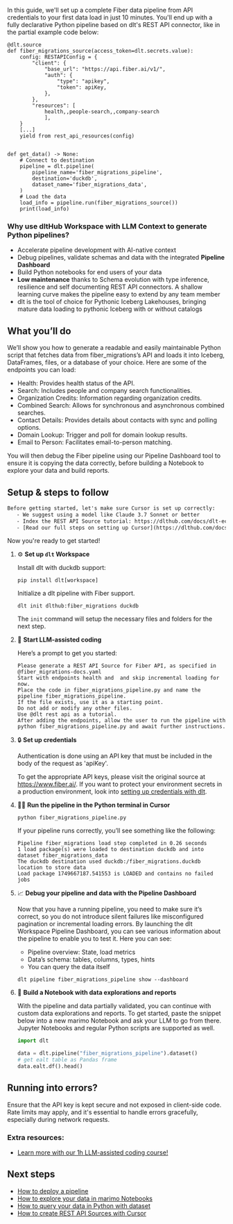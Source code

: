 In this guide, we'll set up a complete Fiber data pipeline from API credentials to your first data load in just 10 minutes. You'll end up with a fully declarative Python pipeline based on dlt's REST API connector, like in the partial example code below:

```python-outcome
@dlt.source
def fiber_migrations_source(access_token=dlt.secrets.value):
    config: RESTAPIConfig = {
        "client": {
            "base_url": "https://api.fiber.ai/v1/",
            "auth": {
                "type": "apikey",
                "token": apiKey,
            },
        },
        "resources": [
            health,,people-search,,company-search
            ],
    }
    [...]
    yield from rest_api_resources(config)


def get_data() -> None:
    # Connect to destination
    pipeline = dlt.pipeline(
        pipeline_name='fiber_migrations_pipeline',
        destination='duckdb',
        dataset_name='fiber_migrations_data', 
    )
    # Load the data
    load_info = pipeline.run(fiber_migrations_source())
    print(load_info) 
```

### Why use dltHub Workspace with LLM Context to generate Python pipelines?

- Accelerate pipeline development with AI-native context
- Debug pipelines, validate schemas and data with the integrated **Pipeline Dashboard**
- Build Python notebooks for end users of your data
- **Low maintenance** thanks to Schema evolution with type inference, resilience and self documenting REST API connectors. A shallow learning curve makes the pipeline easy to extend by any team member
- dlt is the tool of choice for Pythonic Iceberg Lakehouses, bringing mature data loading to pythonic Iceberg with or without catalogs

## What you’ll do

We’ll show you how to generate a readable and easily maintainable Python script that fetches data from fiber_migrations’s API and loads it into Iceberg, DataFrames, files, or a database of your choice. Here are some of the endpoints you can load:

- Health: Provides health status of the API.
- Search: Includes people and company search functionalities.
- Organization Credits: Information regarding organization credits.
- Combined Search: Allows for synchronous and asynchronous combined searches.
- Contact Details: Provides details about contacts with sync and polling options.
- Domain Lookup: Trigger and poll for domain lookup results.
- Email to Person: Facilitates email-to-person matching.

You will then debug the Fiber pipeline using our Pipeline Dashboard tool to ensure it is copying the data correctly, before building a Notebook to explore your data and build reports.

## Setup & steps to follow

```default
Before getting started, let's make sure Cursor is set up correctly:
   - We suggest using a model like Claude 3.7 Sonnet or better
   - Index the REST API Source tutorial: https://dlthub.com/docs/dlt-ecosystem/verified-sources/rest_api/ and add it to context as **@dlt rest api**
   - [Read our full steps on setting up Cursor](https://dlthub.com/docs/dlt-ecosystem/llm-tooling/cursor-restapi#23-configuring-cursor-with-documentation)
```

Now you're ready to get started!

1. ⚙️ **Set up `dlt` Workspace**
    
    Install dlt with duckdb support:
    ```shell
    pip install dlt[workspace]
    ```

    Initialize a dlt pipeline with Fiber support.
    ```shell
    dlt init dlthub:fiber_migrations duckdb
    ```

    The `init` command will setup the necessary files and folders for the next step.
    
2. 🤠 **Start LLM-assisted coding**
    
    Here’s a prompt to get you started:
    
    ```prompt
    Please generate a REST API Source for Fiber API, as specified in @fiber_migrations-docs.yaml 
    Start with endpoints health and  and skip incremental loading for now. 
    Place the code in fiber_migrations_pipeline.py and name the pipeline fiber_migrations_pipeline. 
    If the file exists, use it as a starting point. 
    Do not add or modify any other files. 
    Use @dlt rest api as a tutorial. 
    After adding the endpoints, allow the user to run the pipeline with python fiber_migrations_pipeline.py and await further instructions.
    ```

    
3. 🔒 **Set up credentials** 
    
    Authentication is done using an API key that must be included in the body of the request as 'apiKey'.
    
    To get the appropriate API keys, please visit the original source at https://www.fiber.ai/.
    If you want to protect your environment secrets in a production environment, look into [setting up credentials with dlt](https://dlthub.com/docs/walkthroughs/add_credentials).
    
4. 🏃‍♀️ **Run the pipeline in the Python terminal in Cursor**
    
    ```shell
    python fiber_migrations_pipeline.py
    ```
    
    If your pipeline runs correctly, you’ll see something like the following:
    
    ```shell
    Pipeline fiber_migrations load step completed in 0.26 seconds
    1 load package(s) were loaded to destination duckdb and into dataset fiber_migrations_data
    The duckdb destination used duckdb:/fiber_migrations.duckdb location to store data
    Load package 1749667187.541553 is LOADED and contains no failed jobs
    ```
    
5. 📈 **Debug your pipeline and data with the Pipeline Dashboard**

    Now that you have a running pipeline, you need to make sure it’s correct, so you do not introduce silent failures like misconfigured pagination or incremental loading errors. By launching the dlt Workspace Pipeline Dashboard, you can see various information about the pipeline to enable you to test it. Here you can see:
    - Pipeline overview: State, load metrics
    - Data’s schema: tables, columns, types, hints
    - You can query the data itself
    
    ```shell
    dlt pipeline fiber_migrations_pipeline show --dashboard
    ```
    
6. 🐍 **Build a Notebook with data explorations and reports**

    With the pipeline and data partially validated, you can continue with custom data explorations and reports. To get started, paste the snippet below into a new marimo Notebook and ask your LLM to go from there. Jupyter Notebooks and regular Python scripts are supported as well.

    
    ```python
    import dlt

   data = dlt.pipeline("fiber_migrations_pipeline").dataset()
   # get ealt table as Pandas frame
   data.ealt.df().head()
    ```

## Running into errors?

Ensure that the API key is kept secure and not exposed in client-side code. Rate limits may apply, and it's essential to handle errors gracefully, especially during network requests.

### Extra resources:

- [Learn more with our 1h LLM-assisted coding course!](https://www.youtube.com/watch?v=GGid70rnJuM)

## Next steps

- [How to deploy a pipeline](https://dlthub.com/docs/walkthroughs/deploy-a-pipeline)
- [How to explore your data in marimo Notebooks](https://dlthub.com/docs/general-usage/dataset-access/marimo)
- [How to query your data in Python with dataset](https://dlthub.com/docs/general-usage/dataset-access/dataset)
- [How to create REST API Sources with Cursor](https://dlthub.com/docs/dlt-ecosystem/llm-tooling/cursor-restapi)